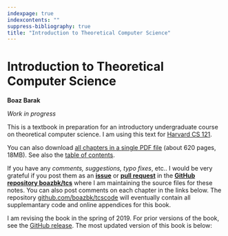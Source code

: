 ```yaml
---
indexpage: true
indexcontents: ""
suppress-bibliography: true
title: "Introduction to Theoretical Computer Science"
---
```


# Introduction to Theoretical Computer Science

__Boaz Barak__

_Work in progress_


This is a textbook in preparation  for an introductory undergraduate course on theoretical computer science.
I am using this text for [Harvard CS 121](http://cs121.boazbarak.org).


You can also download [all chapters in a single PDF file](https://files.boazbarak.org/introtcs/lnotes_book.pdf) (about 620 pages, 18MB).
See also the [table of contents](https://files.boazbarak.org/introtcs/contents.pdf).


If you have any _comments, suggestions, typo fixes_, etc.. I would be very grateful if you post them as an [**issue**](https://github.com/boazbk/tcs/issues) or [**pull request**](https://github.com/boazbk/tcs/pulls) in the [**GitHub repository boazbk/tcs**](https://github.com/boazbk/tcs) where I am maintaining the source files for these notes.
You can also post comments on each chapter in the links below.
The repository [github.com/boazbk/tcscode](https://github.com/boazbk/tcscode)  will eventually contain all supplemantary code and online appendices for this book.

I am revising the book in the spring of 2019. For prior versions of the book, see the [GitHub release](https://github.com/boazbk/tcs/releases).
The most updated version of this book is below:
